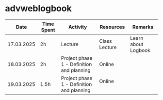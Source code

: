# advweblogbook

| Date        | Time Spent | Activity                                  | Resources                                   | Remarks                                            |
|-------------|------------|--------------------------------------------|--------------------------------------------------------|--------------------------------------------------------------------
| 17.03.2025  | 2h       | Lecture                           | Class Lecture                                          | Learn about Logbook     |
| 18.03.2025  | 2h         | Project phase 1 - Definition and planning  | Online                                                  |  | 
| 19.03.2025  | 1.5h       | Project phase 1 - Definition and planning   | Online                                                  |  |

